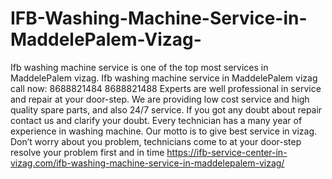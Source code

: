 # IFB-Washing-Machine-Service-in-MaddelePalem-Vizag-
Ifb washing machine service is one of the top most services in MaddelePalem vizag. Ifb washing machine service in MaddelePalem vizag call now: 8688821484 8688821488 Experts are well professional in service and repair at your door-step. We are providing low cost service and high quality spare parts, and also 24/7 service. If you got any doubt about repair contact us and clarify your doubt. Every technician has a many year of experience in washing machine. Our motto is to give best service in vizag. Don’t worry about you problem, technicians come to at your door-step resolve your problem first and in time https://ifb-service-center-in-vizag.com/ifb-washing-machine-service-in-maddelepalem-vizag/
